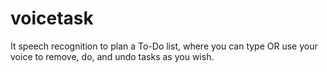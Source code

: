 # voicetask
It speech recognition to plan a To-Do list, where you can type OR use your voice to remove, do, and undo tasks as you wish.
